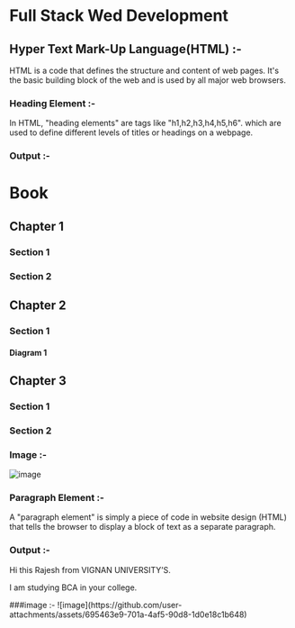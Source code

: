 
# Full Stack Wed Development

## Hyper Text Mark-Up Language(HTML) :-
HTML is a code that defines the structure and content of web pages. It's the basic building block of the web and is used by all major web browsers. 

### Heading Element :-
In HTML, "heading elements" are tags like "h1,h2,h3,h4,h5,h6". which are used to define different levels of titles or headings on a webpage.

### Output :-
<h1>Book</h1>
<h2>Chapter 1</h2>
<h3>Section 1</h3>
<h3>Section 2</h3>
<h2>Chapter 2</h2>
<h3>Section 1</h3>
<h4>Diagram 1</h4>
<h2>Chapter 3</h2>
<h3>Section 1</h3>
<h3>Section 2</h3>


### Image :-
![image](https://github.com/user-attachments/assets/014c4042-4f20-46e3-9c5c-4d7733b74c7e)


### Paragraph Element :-
A "paragraph element" is simply a piece of code in website design (HTML) that tells the browser to display a block of text as a separate paragraph.
### 	Output :-
<p> Hi this Rajesh from VIGNAN UNIVERSITY’S.</p><p>I am studying BCA in your college. </p>
###image :-
![image](https://github.com/user-attachments/assets/695463e9-701a-4af5-90d8-1d0e18c1b648)


